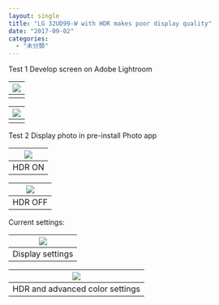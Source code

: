 ```yaml
---
layout: single
title: "LG 32UD99-W with HDR makes poor display quality"
date: "2017-09-02"
categories: 
  - "未分類"
---
```


Test 1 Develop screen on Adobe Lightroom

| ![](https://blog.naotaco.com/assets/images/posts/2017/08/01_HDR-ON.jpg) |
|:--:|
|  |

| ![](https://blog.naotaco.com/assets/images/posts/2017/08/01_HDR-OFF.jpg) |
|:--:|
|  |

Test 2 Display photo in pre-install Photo app

| ![](https://blog.naotaco.com/assets/images/posts/2017/08/02_HDR-ON.jpg) |
|:--:|
|  HDR ON |

| ![](https://blog.naotaco.com/assets/images/posts/2017/08/02_HDR-OFF.jpg) |
|:--:|
|  HDR OFF |

Current settings:

| ![](https://blog.naotaco.com/assets/images/posts/2017/08/display_setting.png) |
|:--:|
|  Display settings |

| ![](https://blog.naotaco.com/assets/images/posts/2017/08/HDR_detail.png) |
|:--:|
|  HDR and advanced color settings |
